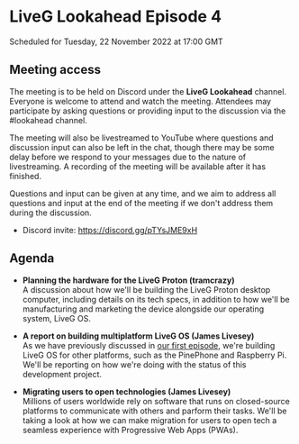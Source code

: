 # LiveG Lookahead Episode 4
Scheduled for Tuesday, 22 November 2022 at 17:00 GMT

## Meeting access
The meeting is to be held on Discord under the **LiveG Lookahead** channel. Everyone is welcome to attend and watch the meeting. Attendees may participate by asking questions or providing input to the discussion via the #lookahead channel.

The meeting will also be livestreamed to YouTube where questions and discussion input can also be left in the chat, though there may be some delay before we respond to your messages due to the nature of livestreaming. A recording of the meeting will be available after it has finished.

Questions and input can be given at any time, and we aim to address all questions and input at the end of the meeting if we don't address them during the discussion.

* Discord invite: https://discord.gg/pTYsJME9xH

## Agenda
* **Planning the hardware for the LiveG Proton (tramcrazy)**<br>
  A discussion about how we'll be building the LiveG Proton desktop computer, including details on its tech specs, in addition to how we'll be manufacturing and marketing the device alongside our operating system, LiveG OS.

* **A report on building multiplatform LiveG OS (James Livesey)**<br>
  As we have previously discussed in [our first episode](https://github.com/LiveGTech/Lookahead/blob/main/episodes/0001/index.md), we're building LiveG OS for other platforms, such as the PinePhone and Raspberry Pi. We'll be reporting on how we're doing with the status of this development project.

* **Migrating users to open technologies (James Livesey)**<br>
  Millions of users worldwide rely on software that runs on closed-source platforms to communicate with others and parform their tasks. We'll be taking a look at how we can make migration for users to open tech a seamless experience with Progressive Web Apps (PWAs).

